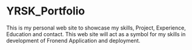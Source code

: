 # YRSK_Portfolio
This is my personal web site to showcase my skills, Project, Experience, Education and contact. This web site will act as a symbol for my skills in development of Fronend Application and deployment.
